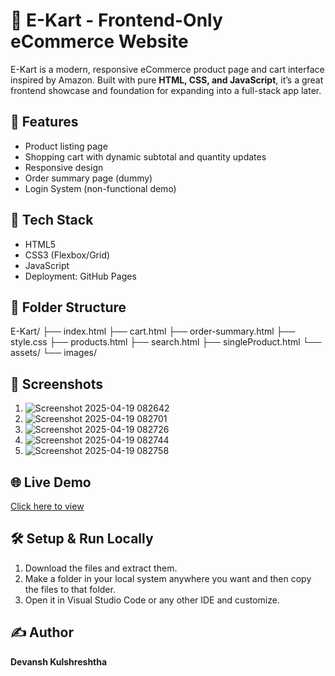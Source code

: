 # 🛒 E-Kart - Frontend-Only eCommerce Website

E-Kart is a modern, responsive eCommerce product page and cart interface inspired by Amazon. Built with pure **HTML, CSS, and JavaScript**, it’s a great frontend showcase and foundation for expanding into a full-stack app later.

## 🚀 Features
- Product listing page
- Shopping cart with dynamic subtotal and quantity updates
- Responsive design
- Order summary page (dummy)
- Login System (non-functional demo)

## 🧱 Tech Stack
- HTML5
- CSS3 (Flexbox/Grid)
- JavaScript
- Deployment: GitHub Pages

## 📁 Folder Structure
E-Kart/ ├── index.html ├── cart.html ├── order-summary.html ├── style.css ├── products.html ├── search.html ├── singleProduct.html └── assets/ └── images/

## 📸 Screenshots
1) ![Screenshot 2025-04-19 082642](https://github.com/user-attachments/assets/0e0fda3a-1e92-4c5c-be1a-fcc884763c4e)
2) ![Screenshot 2025-04-19 082701](https://github.com/user-attachments/assets/1b20b8e8-f36b-47fe-a227-da320e1c8fd2)
3) ![Screenshot 2025-04-19 082726](https://github.com/user-attachments/assets/055a1ca6-7a46-49e1-b75a-4d6ee8d54564)
4) ![Screenshot 2025-04-19 082744](https://github.com/user-attachments/assets/89fa3323-1ab9-40b2-9fc4-eba25c110f46)
5) ![Screenshot 2025-04-19 082758](https://github.com/user-attachments/assets/6c29c904-a0e2-4911-abeb-c168f93c7326)

## 🌐 Live Demo
[Click here to view](https://github.com/Devanshkulsh/E-Kart)

## 🛠️ Setup & Run Locally
1) Download the files and extract them.
2) Make a folder in your local system anywhere you want and then copy the files to that folder.
3) Open it in Visual Studio Code or any other IDE and customize.


## ✍️ Author
**Devansh Kulshreshtha** 
